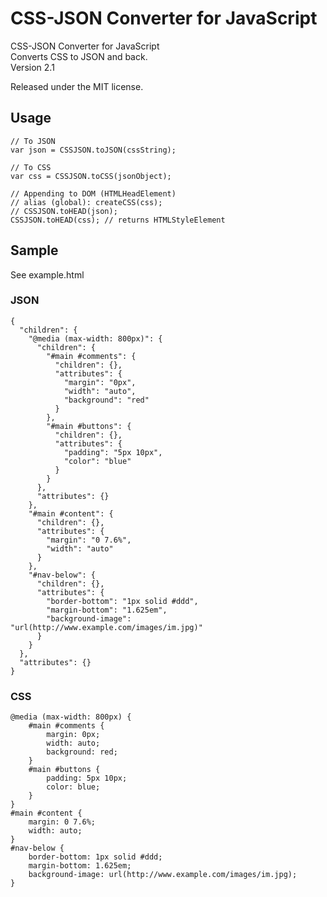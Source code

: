 # CSS-JSON Converter for JavaScript

CSS-JSON Converter for JavaScript  
Converts CSS to JSON and back.  
Version 2.1  

Released under the MIT license.

## Usage

	// To JSON
	var json = CSSJSON.toJSON(cssString);

	// To CSS
	var css = CSSJSON.toCSS(jsonObject);

    // Appending to DOM (HTMLHeadElement)
    // alias (global): createCSS(css);
    // CSSJSON.toHEAD(json);
    CSSJSON.toHEAD(css); // returns HTMLStyleElement

## Sample

See example.html

### JSON

    {
      "children": {
        "@media (max-width: 800px)": {
          "children": {
            "#main #comments": {
              "children": {},
              "attributes": {
                "margin": "0px",
                "width": "auto",
                "background": "red"
              }
            },
            "#main #buttons": {
              "children": {},
              "attributes": {
                "padding": "5px 10px",
                "color": "blue"
              }
            }
          },
          "attributes": {}
        },
        "#main #content": {
          "children": {},
          "attributes": {
            "margin": "0 7.6%",
            "width": "auto"
          }
        },
        "#nav-below": {
          "children": {},
          "attributes": {
            "border-bottom": "1px solid #ddd",
            "margin-bottom": "1.625em",
            "background-image": "url(http://www.example.com/images/im.jpg)"
          }
        }
      },
      "attributes": {}
    }

### CSS

    @media (max-width: 800px) {
        #main #comments {
            margin: 0px;
            width: auto;
            background: red;
        }
        #main #buttons {
            padding: 5px 10px;
            color: blue;
        }
    }
    #main #content {
        margin: 0 7.6%;
        width: auto;
    }
    #nav-below {
        border-bottom: 1px solid #ddd;
        margin-bottom: 1.625em;
        background-image: url(http://www.example.com/images/im.jpg);
    }
